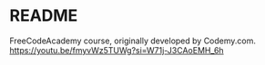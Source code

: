 # README

FreeCodeAcademy course, originally developed by Codemy.com.
https://youtu.be/fmyvWz5TUWg?si=W71j-J3CAoEMH_6h
